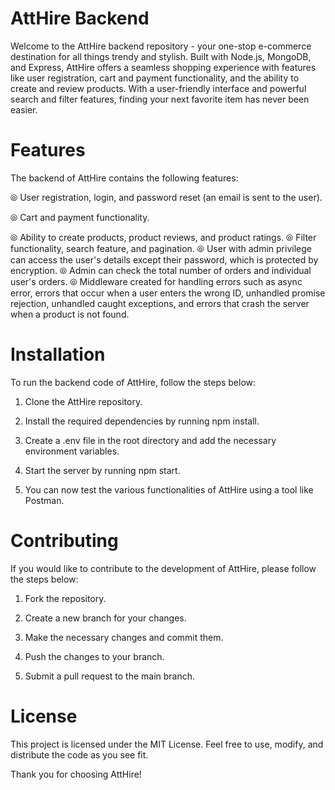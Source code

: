# AttHire Backend

Welcome to the AttHire backend repository - your one-stop e-commerce destination for all things trendy and stylish. Built with Node.js, MongoDB, and Express, AttHire offers a seamless shopping experience with features like user registration, cart and payment functionality, and the ability to create and review products. With a user-friendly interface and powerful search and filter features, finding your next favorite item has never been easier.



# Features
The backend of AttHire contains the following features:

⦾ User registration, login, and password reset (an email is sent to the user).

⦾ Cart and payment functionality.

⦾ Ability to create products, product reviews, and product ratings.
⦾ Filter functionality, search feature, and pagination.
⦾ User with admin privilege can access the user's details except their password, which is protected by encryption.
⦾ Admin can check the total number of orders and individual user's orders.
⦾ Middleware created for handling errors such as async error, errors that occur when a user enters the wrong ID, unhandled promise rejection, unhandled caught exceptions, and errors that crash the server when a product is not found.

# Installation

To run the backend code of AttHire, follow the steps below:

1. Clone the AttHire repository.

2. Install the required dependencies by running npm install.

3. Create a .env file in the root directory and add the necessary environment variables.

3. Start the server by running npm start.

4. You can now test the various functionalities of AttHire using a tool like Postman.


# Contributing

If you would like to contribute to the development of AttHire, please follow the steps below:

1. Fork the repository.

2. Create a new branch for your changes.

3. Make the necessary changes and commit them.

4. Push the changes to your branch.

5. Submit a pull request to the main branch.

# License

This project is licensed under the MIT License. Feel free to use, modify, and distribute the code as you see fit.

Thank you for choosing AttHire!





